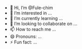 - 👋 Hi, I’m @Fule-chim
- 👀 I’m interested in ...
- 🌱 I’m currently learning ...
- 💞️ I’m looking to collaborate on ...
- 📫 How to reach me ...
- 😄 Pronouns: ...
- ⚡ Fun fact: ...

<!---
Fule-chim/Fule-chim is a ✨ special ✨ repository because its `README.md` (this file) appears on your GitHub profile.
You can click the Preview link to take a look at your changes.
--->
